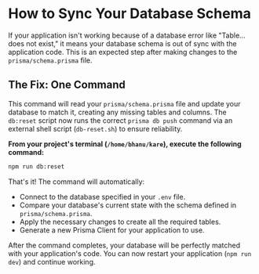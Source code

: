 
# How to Sync Your Database Schema

If your application isn't working because of a database error like "Table... does not exist," it means your database schema is out of sync with the application code. This is an expected step after making changes to the `prisma/schema.prisma` file.

## The Fix: One Command

This command will read your `prisma/schema.prisma` file and update your database to match it, creating any missing tables and columns. The `db:reset` script now runs the correct `prisma db push` command via an external shell script (`db-reset.sh`) to ensure reliability.

**From your project's terminal (`/home/bhanu/kare`), execute the following command:**
```bash
npm run db:reset
```

That's it! The command will automatically:
- Connect to the database specified in your `.env` file.
- Compare your database's current state with the schema defined in `prisma/schema.prisma`.
- Apply the necessary changes to create all the required tables.
- Generate a new Prisma Client for your application to use.

After the command completes, your database will be perfectly matched with your application's code. You can now restart your application (`npm run dev`) and continue working.
